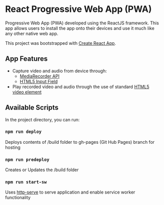# React Progressive Web App (PWA)

Progressive Web App (PWA) developed using the ReactJS framework. This app allows users to install the app onto their devices and use it much like any other native web app. 

This project was bootstrapped with [Create React App](https://github.com/facebook/create-react-app).


## App Features
* Capture video and audio from device through:
  * [MediaRecorder API](https://developer.mozilla.org/en-US/docs/Web/API/MediaRecorder)
  * [HTML5 Input Field](https://developer.mozilla.org/en-US/docs/Web/HTML/Element/inpu/file)
* Play recorded video and audio through the use of standard [HTML5 video element](https://developer.mozilla.org/en-US/docs/Web/HTML/Element/video)

## Available Scripts

In the project directory, you can run:

### `npm run deploy`

Deploys contents of /build folder to gh-pages (Git Hub Pages) branch for hosting

### `npm run predeploy`

Creates or Updates the /build folder

### `npm run start-sw`

Uses [http-serve](https://www.npmjs.com/package/http-serve) to serve application and enable service worker functionality 
